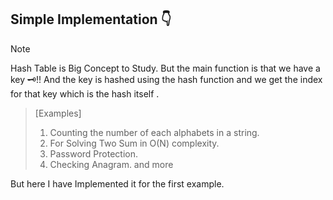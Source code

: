 ## Simple Implementation 👇

> [!note] 
> Hash Table is Big Concept to Study. 
>But the main function is that we have a key 🗝️!!
>And the key is hashed using the hash function and we get the index for that key which is the hash itself .


> [Examples] 
> 1. Counting the number of each alphabets in a string.
> 2. For Solving Two Sum in O(N) complexity.
> 3. Password Protection.
> 4.  Checking Anagram.  and more 


But here I have Implemented it for the first example.

